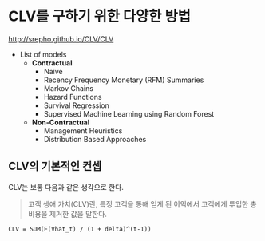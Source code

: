 # CLV를 구하기 위한 다양한 방법

<http://srepho.github.io/CLV/CLV>

- List of models
    - **Contractual**
        - Naive
        - Recency Frequency Monetary (RFM) Summaries
        - Markov Chains
        - Hazard Functions
        - Survival Regression
        - Supervised Machine Learning using Random Forest
    - **Non-Contractual**
        - Management Heuristics
        - Distribution Based Approaches

## CLV의 기본적인 컨셉

CLV는 보통 다음과 같은 생각으로 한다.

> 고객 생애 가치(CLV)란, 특정 고객을 통해 얻게 된 이익에서 고객에게 투입한 총 비용을 제거한 값을 말한다.

```
CLV = SUM(E(Vhat_t) / (1 + delta)^(t-1))
```
